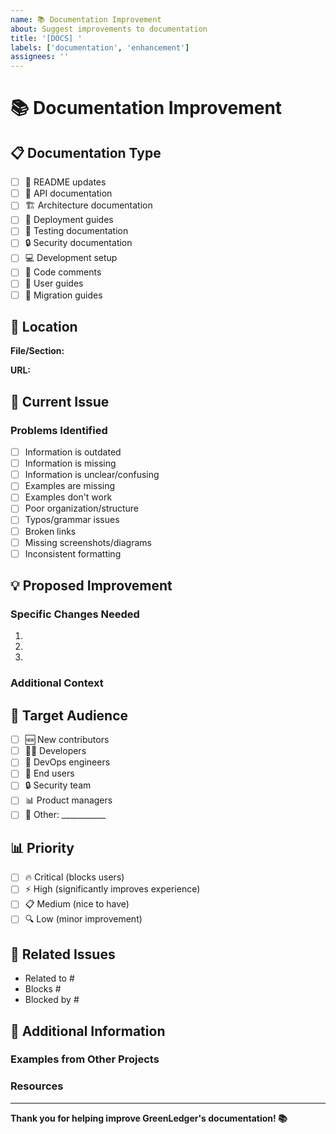 ```yaml
---
name: 📚 Documentation Improvement
about: Suggest improvements to documentation
title: '[DOCS] '
labels: ['documentation', 'enhancement']
assignees: ''
---
```


# 📚 Documentation Improvement

## 📋 Documentation Type

<!-- Mark the relevant option with an "x" -->

- [ ] 📖 README updates
- [ ] 🔧 API documentation
- [ ] 🏗️ Architecture documentation
- [ ] 🚀 Deployment guides
- [ ] 🧪 Testing documentation
- [ ] 🔒 Security documentation
- [ ] 💻 Development setup
- [ ] 📝 Code comments
- [ ] 🎯 User guides
- [ ] 🔄 Migration guides

## 📍 Location

**File/Section:** 
<!-- Specify the file or section that needs improvement -->

**URL:** 
<!-- If applicable, provide a link to the documentation -->

## 🎯 Current Issue

<!-- Describe what's wrong or missing with the current documentation -->

### Problems Identified

- [ ] Information is outdated
- [ ] Information is missing
- [ ] Information is unclear/confusing
- [ ] Examples are missing
- [ ] Examples don't work
- [ ] Poor organization/structure
- [ ] Typos/grammar issues
- [ ] Broken links
- [ ] Missing screenshots/diagrams
- [ ] Inconsistent formatting

## 💡 Proposed Improvement

<!-- Describe what you'd like to see improved -->

### Specific Changes Needed

1. 
2. 
3. 

### Additional Context

<!-- Any additional context about the improvement -->

## 👥 Target Audience

<!-- Who would benefit from this improvement? -->

- [ ] 🆕 New contributors
- [ ] 👨‍💻 Developers
- [ ] 🚀 DevOps engineers
- [ ] 👥 End users
- [ ] 🔒 Security team
- [ ] 📊 Product managers
- [ ] 🎯 Other: ___________

## 📊 Priority

<!-- How important is this improvement? -->

- [ ] 🔥 Critical (blocks users)
- [ ] ⚡ High (significantly improves experience)
- [ ] 📋 Medium (nice to have)
- [ ] 🔍 Low (minor improvement)

## 🔗 Related Issues

<!-- Link any related issues -->

- Related to #
- Blocks #
- Blocked by #

## 📝 Additional Information

<!-- Any other information that might be helpful -->

### Examples from Other Projects

<!-- If you've seen good examples elsewhere, share them -->

### Resources

<!-- Any helpful resources or references -->

---

**Thank you for helping improve GreenLedger's documentation! 📚**
